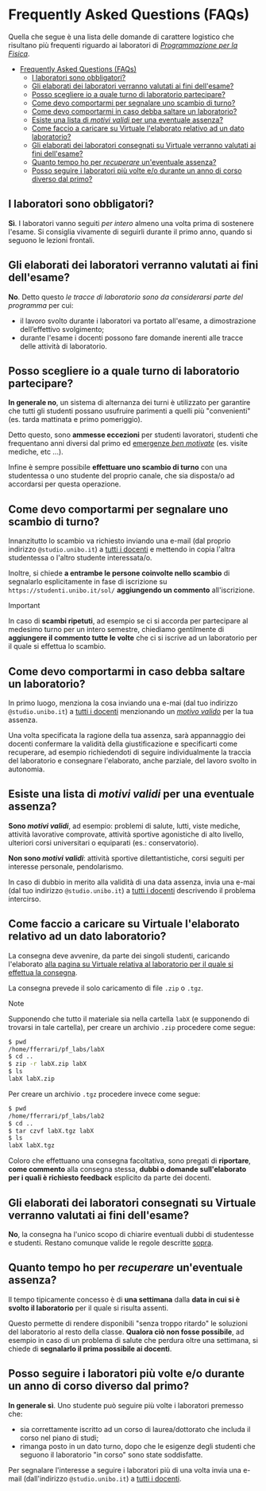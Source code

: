 # Frequently Asked Questions (FAQs)

Quella che segue è una lista delle domande di carattere logistico che risultano più frequenti riguardo ai laboratori di
_[Programmazione per la Fisica](https://github.com/Programmazione-per-la-Fisica/pf2024)_.

- [Frequently Asked Questions (FAQs)](#frequently-asked-questions-faqs)
  - [I laboratori sono obbligatori?](#i-laboratori-sono-obbligatori)
  - [Gli elaborati dei laboratori verranno valutati ai fini dell'esame?](#gli-elaborati-dei-laboratori-verranno-valutati-ai-fini-dellesame)
  - [Posso scegliere io a quale turno di laboratorio partecipare?](#posso-scegliere-io-a-quale-turno-di-laboratorio-partecipare)
  - [Come devo comportarmi per segnalare uno scambio di turno?](#come-devo-comportarmi-per-segnalare-uno-scambio-di-turno)
  - [Come devo comportarmi in caso debba saltare un laboratorio?](#come-devo-comportarmi-in-caso-debba-saltare-un-laboratorio)
  - [Esiste una lista di _motivi validi_ per una eventuale assenza?](#esiste-una-lista-di-motivi-validi-per-una-eventuale-assenza)
  - [Come faccio a caricare su Virtuale l'elaborato relativo ad un dato laboratorio?](#come-faccio-a-caricare-su-virtuale-lelaborato-relativo-ad-un-dato-laboratorio)
  - [Gli elaborati dei laboratori consegnati su Virtuale verranno valutati ai fini dell'esame?](#gli-elaborati-dei-laboratori-consegnati-su-virtuale-verranno-valutati-ai-fini-dellesame)
  - [Quanto tempo ho per _recuperare_ un'eventuale assenza?](#quanto-tempo-ho-per-recuperare-uneventuale-assenza)
  - [Posso seguire i laboratori più volte e/o durante un anno di corso diverso dal primo?](#posso-seguire-i-laboratori-più-volte-eo-durante-un-anno-di-corso-diverso-dal-primo)

## I laboratori sono obbligatori?

**Sì**.
I laboratori vanno seguiti _per intero_ almeno una volta prima di sostenere l'esame. Si consiglia vivamente di seguirli
durante il primo anno, quando si seguono le lezioni frontali.

## Gli elaborati dei laboratori verranno valutati ai fini dell'esame?

**No**.
Detto questo _le tracce di laboratorio sono da considerarsi parte del programma_ per cui:

- il lavoro svolto durante i laboratori va portato all'esame, a dimostrazione dell’effettivo svolgimento;
- durante l'esame i docenti possono fare domande inerenti alle tracce delle attività di laboratorio.

## Posso scegliere io a quale turno di laboratorio partecipare?

**In generale no**, un sistema di alternanza dei turni è utilizzato per garantire che tutti gli studenti possano
usufruire parimenti a quelli più "convenienti" (es. tarda mattinata e primo pomeriggio).

Detto questo, sono **ammesse eccezioni** per studenti lavoratori, studenti che frequentano anni diversi dal primo ed
[emergenze _ben motivate_](#esiste-una-lista-di-motivi-validi-per-una-eventuale-assenza) (es. visite mediche, etc ...).

Infine è sempre possibile **effettuare uno scambio di turno** con una studentessa o uno studente del proprio canale, che
sia disposta/o ad accordarsi per questa operazione.

## Come devo comportarmi per segnalare uno scambio di turno?

Innanzitutto lo scambio va richiesto inviando una e-mail (dal proprio indirizzo `@studio.unibo.it`) a
[tutti i docenti](https://github.com/Programmazione-per-la-Fisica#docenti) e mettendo in copia l'altra studentessa o
l'altro studente interessata/o.

Inoltre, si chiede **a entrambe le persone coinvolte nello scambio** di segnalarlo esplicitamente in fase di iscrizione
su `https://studenti.unibo.it/sol/` **aggiungendo un commento** all'iscrizione.

> [!IMPORTANT]
> In caso di **scambi ripetuti**, ad esempio se ci si accorda per partecipare al medesimo turno per un intero semestre,
> chiediamo gentilmente di **aggiungere il commento tutte le volte** che ci si iscrive ad un laboratorio per il quale si
> effettua lo scambio.

## Come devo comportarmi in caso debba saltare un laboratorio?

In primo luogo, menziona la cosa inviando una e-mai (dal tuo indirizzo `@studio.unibo.it`) a
[tutti i docenti](https://github.com/Programmazione-per-la-Fisica#docenti) menzionando un
[_motivo valido_](#esiste-una-lista-di-motivi-validi-per-una-eventuale-assenza) per la tua assenza.

Una volta specificata la ragione della tua assenza, sarà appannaggio dei docenti confermare la validità della
giustificazione e specificarti come recuperare, ad esempio richiedendoti di seguire individualmente la traccia del
laboratorio e consegnare l'elaborato, anche parziale, del lavoro svolto in autonomia.

## Esiste una lista di _motivi validi_ per una eventuale assenza?

**Sono _motivi validi_**, ad esempio: problemi di salute, lutti, viste mediche, attività lavorative comprovate, attività
sportive agonistiche di alto livello, ulteriori corsi universitari o equiparati (es.: conservatorio).

**Non sono _motivi validi_**: attività sportive dilettantistiche, corsi seguiti per interesse personale, pendolarismo.

In caso di dubbio in merito alla validità di una data assenza, invia una e-mai (dal tuo indirizzo `@studio.unibo.it`) a
[tutti i docenti](https://github.com/Programmazione-per-la-Fisica#docenti) descrivendo il problema intercirso.

## Come faccio a caricare su Virtuale l'elaborato relativo ad un dato laboratorio?

La consegna deve avvenire, da parte dei singoli studenti, caricando l'elaborato
[alla pagina su Virtuale relativa al laboratorio per il quale si effettua la consegna](https://virtuale.unibo.it/course/view.php?id=64466#section-3).

La consegna prevede il solo caricamento di file `.zip` o `.tgz`.

> [!NOTE]
> Supponendo che tutto il materiale sia nella cartella `labX` (e supponendo di trovarsi in tale cartella), per creare un
> archivio `.zip` procedere come segue:
>
> ```bash
> $ pwd
> /home/fferrari/pf_labs/labX
> $ cd ..
> $ zip -r labX.zip labX
> $ ls
> labX labX.zip
> ```
>
> Per creare un archivio `.tgz` procedere invece come segue:
>
> ```bash
> $ pwd
> /home/fferrari/pf_labs/lab2
> $ cd ..
> $ tar czvf labX.tgz labX
> $ ls
> labX labX.tgz
> ```

Coloro che effettuano una consegna facoltativa, sono pregati di **riportare**, **come commento** alla consegna
stessa, **dubbi o domande sull'elaborato per i quali è richiesto feedback** esplicito da parte dei docenti.

## Gli elaborati dei laboratori consegnati su Virtuale verranno valutati ai fini dell'esame?

**No**, la consegna ha l'unico scopo di chiarire eventuali dubbi di studentesse e studenti. Restano comunque valide le
regole descritte [sopra](#gli-elaborati-dei-laboratori-verranno-valutati-ai-fini-dellesame).

## Quanto tempo ho per _recuperare_ un'eventuale assenza?

Il tempo tipicamente concesso è di **una settimana** dalla **data in cui si è svolto il laboratorio** per il quale si
risulta assenti.

Questo permette di rendere disponibili "senza troppo ritardo" le soluzioni del laboratorio al resto della classe.
**Qualora ciò non fosse possibile**, ad esempio in caso di un problema di salute che perdura oltre una settimana, si
chiede di **segnalarlo il prima possibile ai docenti**.

## Posso seguire i laboratori più volte e/o durante un anno di corso diverso dal primo?

**In generale sì**. Uno studente può seguire più volte i laboratori premesso che:

- sia correttamente iscritto ad un corso di laurea/dottorato che includa il corso nel piano di studi;
- rimanga posto in un dato turno, dopo che le esigenze degli studenti che seguono il laboratorio "in corso" sono state
  soddisfatte.

Per segnalare l'interesse a seguire i laboratori  più di una volta invia una e-mail (dall'indirizzo `@studio.unibo.it`)
a [tutti i docenti](https://github.com/Programmazione-per-la-Fisica#docenti).
